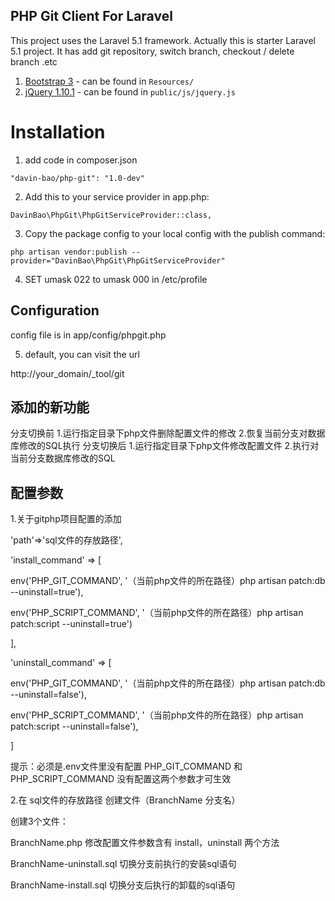 ## PHP Git Client For Laravel

This project uses the Laravel 5.1 framework. Actually this is starter Laravel 5.1 project. It has add git repository, switch branch, checkout / delete branch .etc

1. [Bootstrap 3](http://getbootstrap.com/) - can be found in ```Resources/```
2. [jQuery 1.10.1](https://jquery.com/) - can be found in ```public/js/jquery.js```

# Installation
1. add code in composer.json

```
"davin-bao/php-git": "1.0-dev"
```

2. Add this to your service provider in app.php:

```
DavinBao\PhpGit\PhpGitServiceProvider::class,
```

3. Copy the package config to your local config with the publish command:

```
php artisan vendor:publish --provider="DavinBao\PhpGit\PhpGitServiceProvider"
```
4. SET umask 022 to umask 000 in /etc/profile

## Configuration

config file is in app/config/phpgit.php

5. default, you can visit the url

http://your_domain/_tool/git

## 添加的新功能

 分支切换前
 1.运行指定目录下php文件删除配置文件的修改
 2.恢复当前分支对数据库修改的SQL执行
 分支切换后
 1.运行指定目录下php文件修改配置文件
 2.执行对当前分支数据库修改的SQL

## 配置参数

1.关于gitphp项目配置的添加

 'path'=>'sql文件的存放路径',

 'install_command' => [

  env('PHP_GIT_COMMAND', '（当前php文件的所在路径）php artisan patch:db --uninstall=true'),

  env('PHP_SCRIPT_COMMAND', '（当前php文件的所在路径）php artisan patch:script --uninstall=true')

  ],

 'uninstall_command' => [

  env('PHP_GIT_COMMAND', '（当前php文件的所在路径）php artisan patch:db --uninstall=false'),

  env('PHP_SCRIPT_COMMAND', '（当前php文件的所在路径）php artisan patch:script --uninstall=false'),

   ]

   提示：必须是.env文件里没有配置 PHP_GIT_COMMAND 和 PHP_SCRIPT_COMMAND 没有配置这两个参数才可生效

2.在 sql文件的存放路径 创建文件（BranchName 分支名）

  创建3个文件：

  BranchName.php   修改配置文件参数含有 install，uninstall 两个方法

  BranchName-uninstall.sql  切换分支前执行的安装sql语句

  BranchName-install.sql  切换分支后执行的卸载的sql语句